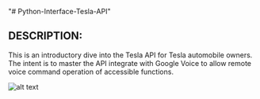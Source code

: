 "# Python-Interface-Tesla-API" 

## DESCRIPTION:

This is an introductory dive into the Tesla API for Tesla automobile owners. The intent is to master the API integrate with Google Voice to allow remote voice command operation of accessible functions.

![alt text](./doc/Tesla-API.png)
